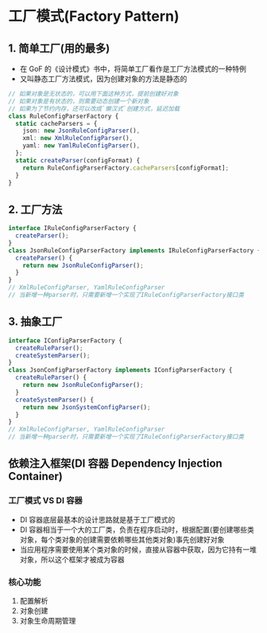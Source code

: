 # 工厂模式(Factory Pattern)

## 1. 简单工厂(用的最多)

- 在 GoF 的《设计模式》书中，将简单工厂看作是工厂方法模式的一种特例
- 又叫静态工厂方法模式，因为创建对象的方法是静态的

```ts
// 如果对象是无状态的，可以用下面这种方式，提前创建好对象
// 如果对象是有状态的，则需要动态创建一个新对象
// 如果为了节约内存，还可以改成`懒汉式`创建方式，延迟加载
class RuleConfigParserFactory {
  static cacheParsers = {
    json: new JsonRuleConfigParser(),
    xml: new XmlRuleConfigParser(),
    yaml: new YamlRuleConfigParser(),
  };
  static createParser(configFormat) {
    return RuleConfigParserFactory.cacheParsers[configFormat];
  }
}
```

## 2. 工厂方法

```ts
interface IRuleConfigParserFactory {
  createParser();
}
class JsonRuleConfigParserFactory implements IRuleConfigParserFactory {
  createParser() {
    return new JsonRuleConfigParser();
  }
}
// XmlRuleConfigParser, YamlRuleConfigParser
// 当新增一种parser时，只需要新增一个实现了IRuleConfigParserFactory接口类
```

## 3. 抽象工厂

```ts
interface IConfigParserFactory {
  createRuleParser();
  createSystemParser();
}
class JsonConfigParserFactory implements IConfigParserFactory {
  createRuleParser() {
    return new JsonRuleConfigParser();
  }
  createSystemParser() {
    return new JsonSystemConfigParser();
  }
}
// XmlRuleConfigParser, YamlRuleConfigParser
// 当新增一种parser时，只需要新增一个实现了IRuleConfigParserFactory接口类
```

## 依赖注入框架(DI 容器 Dependency Injection Container)

### 工厂模式 VS DI 容器

- DI 容器底层最基本的设计思路就是基于工厂模式的
- DI 容器相当于一个大的工厂类，负责在程序启动时，根据配置(要创建哪些类对象，每个类对象的创建需要依赖哪些其他类对象)事先创建好对象
- 当应用程序需要使用某个类对象的时候，直接从容器中获取，因为它持有一堆对象，所以这个框架才被成为容器

### 核心功能

1. 配置解析
2. 对象创建
3. 对象生命周期管理

